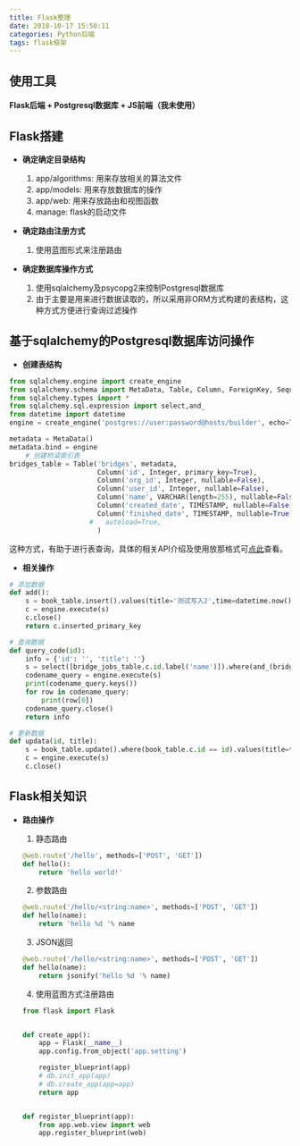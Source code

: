 ```yaml
---
title: Flask整理
date: 2018-10-17 15:50:11
categories: Python后端
tags: flask框架
---
```

## **使用工具**

#### Flask后端 + Postgresql数据库 + JS前端（我未使用）


## Flask搭建

- **确定确定目录结构**
    
    1. app/algorithms: 用来存放相关的算法文件
    2. app/models: 用来存放数据库的操作
    3. app/web: 用来存放路由和视图函数
    4. manage: flask的启动文件

- **确定路由注册方式**

    1. 使用蓝图形式来注册路由

- **确定数据库操作方式**

    1. 使用sqlalchemy及psycopg2来控制Postgresql数据库
    2. 由于主要是用来进行数据读取的，所以采用非ORM方式构建的表结构，这种方式方便进行查询过滤操作

## 基于sqlalchemy的Postgresql数据库访问操作

- **创建表结构**

```py
from sqlalchemy.engine import create_engine
from sqlalchemy.schema import MetaData, Table, Column, ForeignKey, Sequence
from sqlalchemy.types import *
from sqlalchemy.sql.expression import select,and_
from datetime import datetime
engine = create_engine('postgres://user:password@hosts/builder', echo=True)

metadata = MetaData()
metadata.bind = engine
    # 创建桥梁索引表
bridges_table = Table('bridges', metadata,
                      Column('id', Integer, primary_key=True),
                      Column('org_id', Integer, nullable=False),
                      Column('user_id', Integer, nullable=False),
                      Column('name', VARCHAR(length=255), nullable=False),
                      Column('created_date', TIMESTAMP, nullable=False),
                      Column('finished_date', TIMESTAMP, nullable=True),
                    #   autoload=True,
                      )
```
这种方式，有助于进行表查询，具体的相关API介绍及使用放那格式可[点此](https://docs.sqlalchemy.org/en/latest/genindex.html)查看。


- **相关操作**

```py
# 添加数据
def add():
    s = book_table.insert().values(title='测试写入2',time=datetime.now())
    c = engine.execute(s)
    c.close()
    return c.inserted_primary_key

# 查询数据
def query_code(id):
    info = {'id': '', 'title': ''}
    s = select([bridge_jobs_table.c.id.label('name')]).where(and_(bridge_jobs_table.c.kind=='桩基',bridge_jobs_table.c.name=='起钻'))
    codename_query = engine.execute(s)
    print(codename_query.keys())
    for row in codename_query:
        print(row[0])
    codename_query.close()
    return info

# 更新数据
def updata(id, title):
    s = book_table.update().where(book_table.c.id == id).values(title=title, id=id)
    c = engine.execute(s)
    c.close()
```

## Flask相关知识

- **路由操作**
    
    1. 静态路由
    ```py
    @web.route('/hello', methods=['POST', 'GET'])
    def hello():
        return 'hello world!'
    ```

    2. 参数路由
    ```py
    @web.route('/hello/<string:name>', methods=['POST', 'GET'])
    def hello(name):
        return 'hello %d '% name
    ```

    3. JSON返回
    ```py
    @web.route('/hello/<string:name>', methods=['POST', 'GET'])
    def hello(name):
        return jsonify('hello %d '% name)
    ```

    4. 使用蓝图方式注册路由
    ```py
    from flask import Flask


    def create_app():
        app = Flask(__name__)
        app.config.from_object('app.setting')

        register_blueprint(app)
        # db.init_app(app)
        # db.create_app(app=app)
        return app


    def register_blueprint(app):
        from app.web.view import web
        app.register_blueprint(web)

    ```